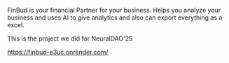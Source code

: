 FinBud is your financial Partner for your business.
Helps you analyze your business and uses AI to give analytics and also can export everything as a excel.

This is the project we did for NeuralDAO'25

https://finbud-e3uc.onrender.com/
